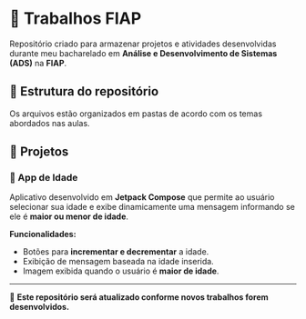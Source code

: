 # 📂 Trabalhos FIAP

Repositório criado para armazenar projetos e atividades desenvolvidas durante meu bacharelado em **Análise e Desenvolvimento de Sistemas (ADS)** na **FIAP**.

## 📌 Estrutura do repositório
Os arquivos estão organizados em pastas de acordo com os temas abordados nas aulas.

## 📌 Projetos

### 🔹 App de Idade  
Aplicativo desenvolvido em **Jetpack Compose** que permite ao usuário selecionar sua idade e exibe dinamicamente uma mensagem informando se ele é **maior ou menor de idade**.  

**Funcionalidades:**  
- Botões para **incrementar e decrementar** a idade.  
- Exibição de mensagem baseada na idade inserida.  
- Imagem exibida quando o usuário é **maior de idade**.  

---

📌 **Este repositório será atualizado conforme novos trabalhos forem desenvolvidos.**
